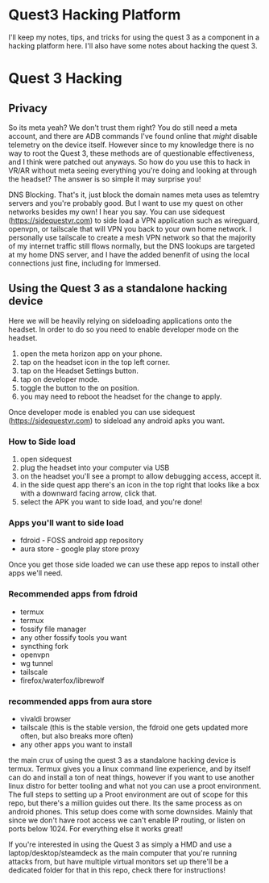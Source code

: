 # Quest3 Hacking Platform
I'll keep my notes, tips, and tricks for using the quest 3 as a component in a hacking platform here.  I'll also have some notes about hacking the quest 3.

# Quest 3 Hacking
## Privacy 
So its meta yeah? We don't trust them right? You do still need a meta account, and there are ADB commands I've found online that *might* disable telemetry on the device itself.  However since to my knowledge there is no way to root the Quest 3, these methods are of questionable effectiveness, and I think were patched out anyways. So how do you use this to hack in VR/AR without meta seeing everything you're doing and looking at through the headset? The answer is so simple it may surprise you!  

DNS Blocking. That's it, just block the domain names meta uses as telemtry servers and you're probably good. But I want to use my quest on other networks besides my own! I hear you say. You can use sidequest (https://sidequestvr.com) to side load a VPN application such as wireguard, openvpn, or tailscale that will VPN you back to your own home network. I personally use tailscale to create a mesh VPN network so that the majority of my internet traffic still flows normally, but the DNS lookups are targeted at my home DNS server, and I have the added benenfit of using the local connections just fine, including for Immersed.

## Using the Quest 3 as a standalone hacking device
Here we will be heavily relying on sideloading applications onto the headset. In order to do so you need to enable developer mode on the headset.
1. open the meta horizon app on your phone.
2. tap on the headset icon in the top left corner.
3. tap on the Headset Settings button.
4. tap on developer mode.
5. toggle the button to the on position.
6. you may need to reboot the headset for the change to apply.

Once developer mode is enabled you can use sidequest (https://sidequestvr.com) to sideload any android apks you want. 

### How to Side load
1. open sidequest
2. plug the headset into your computer via USB
3. on the headset you'll see a prompt to allow debugging access, accept it.
4. in the side quest app there's an icon in the top right that looks like a box with a downward facing arrow, click that.
5. select the APK you want to side load, and you're done!

### Apps you'll want to side load
- fdroid - FOSS android app repository
- aura store - google play store proxy

Once you get those side loaded we can use these app repos to install other apps we'll need.

### Recommended apps from fdroid
- termux
- termux
- fossify file manager
- any other fossify tools you want
- syncthing fork
- openvpn
- wg tunnel
- tailscale
- firefox/waterfox/librewolf

### recommended apps from aura store
- vivaldi browser
- tailscale (this is the stable version, the fdroid one gets updated more often, but also breaks more often)
- any other apps you want to install

the main crux of using the quest 3 as a standalone hacking device is termux. Termux gives you a linux command line experience, and by itself can do and install a ton of neat things, however if you want to use another linux distro for better tooling and what not you can use a proot environment. The full steps to setting up a Proot environment are out of scope for this repo, but there's a million guides out there.  Its the same process as on android phones. This setup does come with some downsides. Mainly that since we don't have root access we can't enable IP routing, or listen on ports below 1024. For everything else it works great!


If you're interested in using the Quest 3 as simply a HMD and use a laptop/desktop/steamdeck as the main computer that you're running attacks from, but have multiple virtual monitors set up there'll be a dedicated folder for that in this repo, check there for instructions! 
